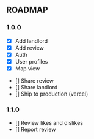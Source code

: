 ## ROADMAP

### 1.0.0

- [x] Add landlord
- [x] Add review
- [x] Auth
- [x] User profiles
- [x] Map view
- [] Share review
- [] Share landlord
- [] Ship to production (vercel)

### 1.1.0

- [] Review likes and dislikes
- [] Report review
